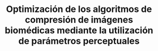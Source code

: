 ---
title: 'Optimización de los algoritmos de compresión de imágenes biomédicas mediante la utilización de parámetros perceptuales'
logo: 'gva.webp'
pi: ''
uvpi: ''
years: '1997-1998'
website: ''
funding_source: 'IVEI Generalitat Valenciana'
role: ''
project_type: ''
partners: []
---